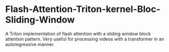 # Flash-Attention-Triton-kernel-Bloc-Sliding-Window
A Triton implementation of flash attention with a sliding window block attention pattern. Very useful for processing videos with a transformer in an autoregressive manner.
